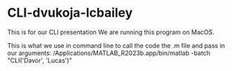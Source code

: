 # CLI-dvukoja-lcbailey
This is for our CLI presentation
We are running this program on MacOS.

This is what we use in command line to call the code the .m file and pass in our arguments:
/Applications/MATLAB_R2023b.app/bin/matlab -batch "CLI('Davor', 'Lucas')"
